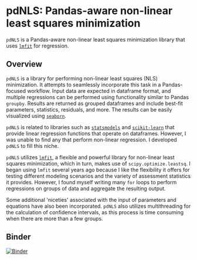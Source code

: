 # pdNLS: Pandas-aware non-linear least squares minimization

`pdNLS` is a Pandas-aware non-linear least squares minimization library that uses [`lmfit`](https://github.com/lmfit/lmfit-py/) for regression.

## Overview

`pdNLS` is a library for performing non-linear least squares (NLS) minimization. It attempts to seamlessly incorporate this task in a Pandas-focused workflow. Input data are expected in dataframe format, and multiple regressions can be performed using functionality similar to Pandas `groupby`. Results are returned as grouped dataframes and include best-fit parameters, statistics, residuals, and more. The results can be easily visualized using [`seaborn`](https://github.com/mwaskom/seaborn).

`pdNLS` is related to libraries such as [`statsmodels`](http://statsmodels.sourceforge.net) and [`scikit-learn`](http://scikit-learn.org/stable/) that provide linear regression functions that operate on dataframes. However, I was unable to find any that perform non-linear regression. I developed `pdNLS` to fill this niche. 

`pdNLS` utilizes [`lmfit`](https://github.com/lmfit/lmfit-py), a flexible and powerful library for non-linear least squares minimization, which in turn, makes use of `scipy.optimize.leastsq`. I began using `lmfit` several years ago because I like the flexibility it offers for testing different modeling scenarios and the variety of assessment statistics it provides. However, I found myself writing many `for` loops to perform regressions on groups of data and aggregate the resulting output.

Some additional 'niceties' associated with the input of parameters and equations have also been incorporated. `pdNLS` also utilizes multithreading for the calculation of confidence intervals, as this process is time consuming when there are more than a few groups.

## Binder
[![Binder](http://mybinder.org/badge.svg)](http://mybinder.org/repo/mlgill/pdNLS)
